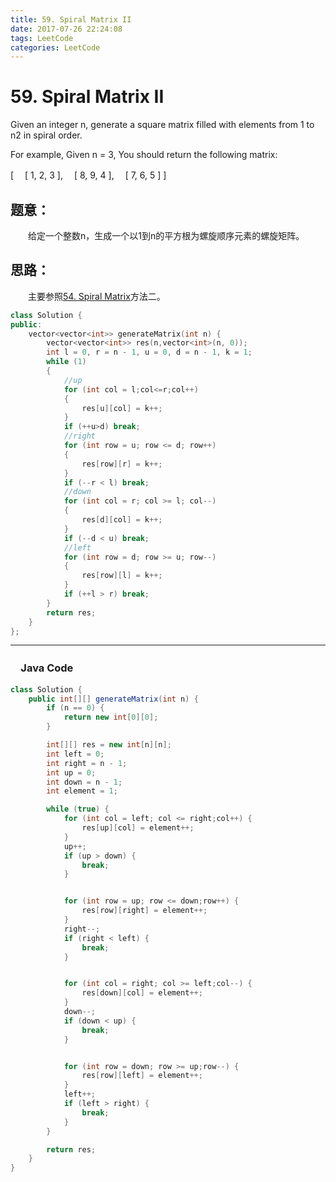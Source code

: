 ```yaml
---
title: 59. Spiral Matrix II
date: 2017-07-26 22:24:08
tags: LeetCode
categories: LeetCode
---
```


# 59. Spiral Matrix II

Given an integer n, generate a square matrix filled with elements from 1 to n2 in spiral order.

For example,
Given n = 3,
You should return the following matrix:

[
　[ 1, 2, 3 ],
　[ 8, 9, 4 ],
　[ 7, 6, 5 ]
]

<!--more-->

## 题意：

　　给定一个整数n，生成一个以1到n的平方根为螺旋顺序元素的螺旋矩阵。

## 思路：

　　主要参照[54. Spiral Matrix](http://blog.taoaili999.cn/2017/07/25/54-Spiral-Matrix/)方法二。

```c++
class Solution {
public:
	vector<vector<int>> generateMatrix(int n) {
		vector<vector<int>> res(n,vector<int>(n, 0));
		int l = 0, r = n - 1, u = 0, d = n - 1, k = 1;
		while (1)
		{
			//up
			for (int col = l;col<=r;col++)
			{
				res[u][col] = k++;
			}
			if (++u>d) break;
			//right
			for (int row = u; row <= d; row++)
			{
				res[row][r] = k++;
			}
			if (--r < l) break;
			//down
			for (int col = r; col >= l; col--)
			{
				res[d][col] = k++;
			}
			if (--d < u) break;
			//left
			for (int row = d; row >= u; row--)
			{
				res[row][l] = k++;
			}
			if (++l > r) break;
		}
		return res;
	}
};
```


---------------------------------------------------
### 　Java Code
```Java
class Solution {
    public int[][] generateMatrix(int n) {
        if (n == 0) {
            return new int[0][0];
        }

        int[][] res = new int[n][n];
        int left = 0;
        int right = n - 1;
        int up = 0;
        int down = n - 1;
        int element = 1;

        while (true) {
            for (int col = left; col <= right;col++) {
                res[up][col] = element++;
            }
            up++;
            if (up > down) {
                break;
            }


            for (int row = up; row <= down;row++) {
                res[row][right] = element++;
            }
            right--;
            if (right < left) {
                break;
            }


            for (int col = right; col >= left;col--) {
                res[down][col] = element++;
            }
            down--;
            if (down < up) {
                break;
            }


            for (int row = down; row >= up;row--) {
                res[row][left] = element++;
            }
            left++;
            if (left > right) {
                break;
            }
        }

        return res;
    }
}
```
